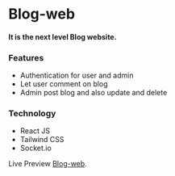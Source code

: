 # Blog-web

#### It is the next level Blog website.

### Features

- Authentication for user and admin
- Let user comment on blog
- Admin post blog and also update and delete

### Technology

- React JS
- Tailwind CSS
- Socket.io

Live Preview [Blog-web](https://blog-share-your-knowledge.netlify.app/).
